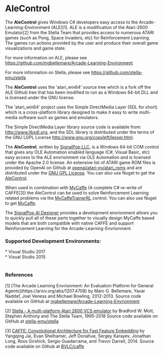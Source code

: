 # AleControl
The <b>AleControl</b> gives Windows C# developers easy access to the Arcade-Learning-Environment (ALE)[1].  ALE is a modification of the Atari-2600 Emulator[2] from the Stella Team that provides access to numerous ATARI 
games (such as Pong, Space Invaders, etc) for Reinforcement Learning.  The games run actions provided by the user and produce their overall game visualizations and game state.

For more information on ALE, please see https://github.com/mgbellemare/Arcade-Learning-Environment

For more information on Stella, please see https://github.com/stella-emu/stella

The <b>AleControl</b> uses the 'atari_win64' source tree which is a fork off the ALE Github tree that has been modified to run as a Windows 64-bit DLL and is licensed under the GNU license. 

The 'atari_win64' project uses the Simple DirectMedia Layer (SDL for short) which is a cross-platform library designed to make it easy to write multi-media software such as games and emulators. 

The Simple DirectMedia Layer library source code is available from: http://www.libsdl.org, and the SDL library is distributed under the terms of
the GNU LGPL License http://www.gnu.org/copyleft/lesser.html.

The <b>AleControl</b>, written by <a href="https://www.signalpop.com">SignalPop LLC</a>, is a Windows 64-bit COM control that gives any OLE Automation enabled language (C#, Visual Basic, etc) easy access to the ALE envrionment via OLE Automation and is licensed under the Apache 2.0 license.  An extensive list of ATARI game ROM files is provided by OpenAI on Github at <a href="https://github.com/openai/atari-py/tree/master/atari_py/atari_roms">openai/atari-py/atari_roms</a> and are distributed under the <a href="https://github.com/openai/atari-py/blob/master/License.txt">GNU GPL License</a>.
You can also use Nuget to get the <a href="https://www.nuget.org/packages?q=AleControl">AleControl</a>.

When used in combination with <a href="https://github.com/mycaffe">MyCaffe</a> (A complete C# re-write of CAFFE[3]) the AleControl can be used to solve 
Reinforcement Learning related problems via the <a href="https://www.signalpop.com/wp-content/uploads/2018/09/myCaffe_with_RL_paper.v0.9.pdf">MyCaffeTrainerRL</a> control.
You can also use Nuget to get <a href="https://www.nuget.org/packages?q=MyCaffe">MyCaffe</a>.

The <a href="https://www.signalpop.com">SignalPop AI Designer</a> provides a development envrionment allows you to quickly pull all of these parts together to visually
design MyCaffe based models that are both compatible with native CAFFE and support Reinforcement Learning for the Arcade-Learning-Envrionment.

<h3>Supported Development Environments:</h3>
* Visual Studio 2017</br>
* Visual Studio 2015</br>
</br>

<h3>References</h3>
[1] [The Arcade Learning Envrionment: An Evaluation Platform for General Agents](https://arxiv.org/abs/1207.4708) by Marc G. Bellemare, 
Yavar Naddaf, Joel Veness and Michael Bowling, 2012-2013.  Source code available on GitHub at <a href="https://github.com/mgbellemare/Arcade-Learning-Environment">mgbellemare/Arcade-Learning-Envrionment</a>

[2] [Stella - A multi-platform Atari 2600 VCS emulator](https://stella-emu.github.io/) by Bradford W. Mott, Stephen Anthony and The Stella Team, 1995-2018
Source code available on GitHub at <a href="https://github.com/stella-emu/stella">stella-emu/stella</a>

[3] [CAFFE: Convolutional Architecture for Fast Feature Embedding](https://arxiv.org/abs/1408.5093) by Yangqing Jai, Evan Shelhamer, Jeff Donahue, 
Sergey Karayev, Jonathan Long, Ross Girshick, Sergio Guadarrama, and Trevor Darrell, 2014.  Source code available on Github at <a href="https://github.com/BVLC/caffe">BVLC/caffe</a>

